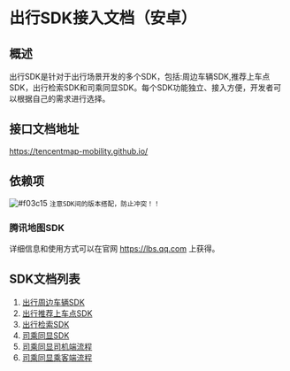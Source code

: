 # 出行SDK接入文档（安卓）

## 概述

出行SDK是针对于出行场景开发的多个SDK，包括:周边车辆SDK,推荐上车点SDK，出行检索SDK和司乘同显SDK。每个SDK功能独立、接入方便，开发者可以根据自己的需求进行选择。

## 接口文档地址
https://tencentmap-mobility.github.io/

## 依赖项

![#f03c15](https://placehold.it/15/f03c15/000000?text=+) `注意SDK间的版本搭配，防止冲突！！`

### 腾讯地图SDK
详细信息和使用方式可以在官网 https://lbs.qq.com 上获得。

## SDK文档列表
1. [出行周边车辆SDK](https://github.com/tentcentmap-mobility/TencentMapMobilityDemo-Android/blob/master/app/src/main/assets/readme/%E5%91%A8%E8%BE%B9%E8%BD%A6%E8%BE%86.md)
2. [出行推荐上车点SDK](https://github.com/tentcentmap-mobility/TencentMapMobilityDemo-Android/blob/master/app/src/main/assets/readme/%E6%8E%A8%E8%8D%90%E4%B8%8A%E8%BD%A6%E7%82%B9.md)
3. [出行检索SDK](https://github.com/tentcentmap-mobility/TencentMapMobilityDemo-Android/blob/master/app/src/main/assets/readme/%E6%A3%80%E7%B4%A2.md)
4. [司乘同显SDK](https://github.com/tencentmap-mobility/TencentMapMobilityDemo-Android/edit/release/2.0/docs/outline.md)
5. [司乘同显司机端流程](https://github.com/tencentmap-mobility/TencentMapMobilityDemo-Android/edit/release/2.0/docs/driver.md)
6. [司乘同显乘客端流程](https://github.com/tencentmap-mobility/TencentMapMobilityDemo-Android/edit/release/2.0/docs/passenger.md)
